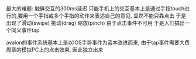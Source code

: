 最大的难题: 触屏交互的300ms延迟
只能手机上的交互基本上是通过手指touch进行的,要用一个手指或多个手指的动作来表述自己的意见, 显然不能只靠点击
于是出现了滑动(swipe) 拖动(drag) 缩放(pinch) 由于点击事件不可用 于是人们搞出一个同义事件tap

avalon的事件系统基本上是以IOS手势事件为蓝本改进而来, 由于tap事件需要大费周章的模拟PC上的点击效果, 因此独立出来
